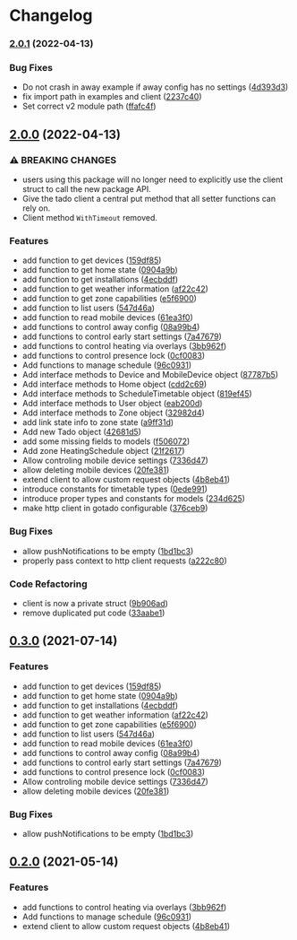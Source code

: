 # Changelog

### [2.0.1](https://github.com/gonzolino/gotado/compare/v2.0.0...v2.0.1) (2022-04-13)


### Bug Fixes

* Do not crash in away example if away config has no settings ([4d393d3](https://github.com/gonzolino/gotado/commit/4d393d35f6adf42657d8f93d1f2ef094a94535e3))
* fix import path in examples and client ([2237c40](https://github.com/gonzolino/gotado/commit/2237c400b659c331d1d209fd21b559d4d9c07362))
* Set correct v2 module path ([ffafc4f](https://github.com/gonzolino/gotado/commit/ffafc4f1f69cda16b47f73d0a17656b37479d084))

## [2.0.0](https://github.com/gonzolino/gotado/compare/v1.0.0...v2.0.0) (2022-04-13)


### ⚠ BREAKING CHANGES

* users using this package will no longer need to explicitly use the client struct to call the new package API.
* Give the tado client a central put method that all setter functions can rely on.
* Client method `WithTimeout` removed.

### Features

* add function to get devices ([159df85](https://github.com/gonzolino/gotado/commit/159df8550544f0098f51b979727406f4fdd474a8))
* add function to get home state ([0904a9b](https://github.com/gonzolino/gotado/commit/0904a9b6c3f0b3beca3e62e284a678c97f25b0a5))
* add function to get installations ([4ecbddf](https://github.com/gonzolino/gotado/commit/4ecbddf762e0bbdc5969e765db46aab34a15deea))
* add function to get weather information ([af22c42](https://github.com/gonzolino/gotado/commit/af22c425251f9adcd944dbd4979e053aa8d28964))
* add function to get zone capabilities ([e5f6900](https://github.com/gonzolino/gotado/commit/e5f690048b0854739a8aff6ec111054b50eabb8a))
* add function to list users ([547d46a](https://github.com/gonzolino/gotado/commit/547d46aead79f41c9555ff54845552b303df79f0))
* add function to read mobile devices ([61ea3f0](https://github.com/gonzolino/gotado/commit/61ea3f0d075e4c952ec619cbea41a3b781b5193d))
* add functions to control away config ([08a99b4](https://github.com/gonzolino/gotado/commit/08a99b40dde4f94a91031772730c0a90ef3fe63b))
* add functions to control early start settings ([7a47679](https://github.com/gonzolino/gotado/commit/7a47679bd65116da45148741d97ead18ce30d201))
* add functions to control heating via overlays ([3bb962f](https://github.com/gonzolino/gotado/commit/3bb962f4c3dd398d3434b2ed23251e2151ad4991))
* add functions to control presence lock ([0cf0083](https://github.com/gonzolino/gotado/commit/0cf0083cb8d3d53b6fabc9b93fd222ff08950e6e))
* Add functions to manage schedule ([96c0931](https://github.com/gonzolino/gotado/commit/96c0931c09d89310672deabf01fdee37ff260d31))
* Add interface methods to Device and MobileDevice  object ([87787b5](https://github.com/gonzolino/gotado/commit/87787b5b3c72a0fbcc8c01903c769da696925e76))
* Add interface methods to Home object ([cdd2c69](https://github.com/gonzolino/gotado/commit/cdd2c69c688365e5600510acb4f900fdae472c94))
* Add interface methods to ScheduleTimetable object ([819ef45](https://github.com/gonzolino/gotado/commit/819ef45e33ae797a310ebd543ccc5190664faac9))
* Add interface methods to User object ([eab200d](https://github.com/gonzolino/gotado/commit/eab200ded14d483dc5c75ff500fc39449c0c8a2b))
* Add interface methods to Zone object ([32982d4](https://github.com/gonzolino/gotado/commit/32982d4c0ae333791275d0a3cedd3dd4cf3e7e4a))
* add link state info to zone state ([a9ff31d](https://github.com/gonzolino/gotado/commit/a9ff31d25b92c92be16349e9b4fba753c0fa5a0d))
* Add new Tado object ([42681d5](https://github.com/gonzolino/gotado/commit/42681d540eef2b5250a85a08a580130779795d11))
* add some missing fields to models ([f506072](https://github.com/gonzolino/gotado/commit/f5060721d468528673128433ffba1a00193cdac8))
* Add zone HeatingSchedule object ([21f2617](https://github.com/gonzolino/gotado/commit/21f2617d567e95a4d6caf39f7aeff48e4b74a6a7))
* Allow controling mobile device settings ([7336d47](https://github.com/gonzolino/gotado/commit/7336d47b39c0405a85206da7c50a13c970924cf7))
* allow deleting mobile devices ([20fe381](https://github.com/gonzolino/gotado/commit/20fe3812f36c81b9238df4bba3aa7657c322e09c))
* extend client to allow custom request objects ([4b8eb41](https://github.com/gonzolino/gotado/commit/4b8eb4130822ad1968310333ec13453ffedf9eb0))
* introduce constants for timetable types ([0ede991](https://github.com/gonzolino/gotado/commit/0ede991fb4ff9d1c618b7055d884746d07aff7b6))
* introduce proper types and constants for models ([234d625](https://github.com/gonzolino/gotado/commit/234d6257386414856ab39eeecf5e3aa10c37e59a))
* make http client in gotado configurable ([376ceb9](https://github.com/gonzolino/gotado/commit/376ceb94d8cd5e2f0f871f028aac92fc3c3db10a))


### Bug Fixes

* allow pushNotifications to be empty ([1bd1bc3](https://github.com/gonzolino/gotado/commit/1bd1bc3f0efc288d41a5c36ae90f2189a0f3c8bf))
* properly pass context to http client requests ([a222c80](https://github.com/gonzolino/gotado/commit/a222c80a2261e3c07f6948ad83443a6118c3f5b0))


### Code Refactoring

* client is now a private struct ([9b906ad](https://github.com/gonzolino/gotado/commit/9b906ad249631e8d298f6178bbf583e5cee68320))
* remove duplicated put code ([33aabe1](https://github.com/gonzolino/gotado/commit/33aabe14d08aaae16d2f9ebc690f9bf0d7093226))

## [0.3.0](https://www.github.com/gonzolino/gotado/compare/v0.2.0...v0.3.0) (2021-07-14)


### Features

* add function to get devices ([159df85](https://www.github.com/gonzolino/gotado/commit/159df8550544f0098f51b979727406f4fdd474a8))
* add function to get home state ([0904a9b](https://www.github.com/gonzolino/gotado/commit/0904a9b6c3f0b3beca3e62e284a678c97f25b0a5))
* add function to get installations ([4ecbddf](https://www.github.com/gonzolino/gotado/commit/4ecbddf762e0bbdc5969e765db46aab34a15deea))
* add function to get weather information ([af22c42](https://www.github.com/gonzolino/gotado/commit/af22c425251f9adcd944dbd4979e053aa8d28964))
* add function to get zone capabilities ([e5f6900](https://www.github.com/gonzolino/gotado/commit/e5f690048b0854739a8aff6ec111054b50eabb8a))
* add function to list users ([547d46a](https://www.github.com/gonzolino/gotado/commit/547d46aead79f41c9555ff54845552b303df79f0))
* add function to read mobile devices ([61ea3f0](https://www.github.com/gonzolino/gotado/commit/61ea3f0d075e4c952ec619cbea41a3b781b5193d))
* add functions to control away config ([08a99b4](https://www.github.com/gonzolino/gotado/commit/08a99b40dde4f94a91031772730c0a90ef3fe63b))
* add functions to control early start settings ([7a47679](https://www.github.com/gonzolino/gotado/commit/7a47679bd65116da45148741d97ead18ce30d201))
* add functions to control presence lock ([0cf0083](https://www.github.com/gonzolino/gotado/commit/0cf0083cb8d3d53b6fabc9b93fd222ff08950e6e))
* Allow controling mobile device settings ([7336d47](https://www.github.com/gonzolino/gotado/commit/7336d47b39c0405a85206da7c50a13c970924cf7))
* allow deleting mobile devices ([20fe381](https://www.github.com/gonzolino/gotado/commit/20fe3812f36c81b9238df4bba3aa7657c322e09c))


### Bug Fixes

* allow pushNotifications to be empty ([1bd1bc3](https://www.github.com/gonzolino/gotado/commit/1bd1bc3f0efc288d41a5c36ae90f2189a0f3c8bf))

## [0.2.0](https://www.github.com/gonzolino/gotado/compare/v0.1.0...v0.2.0) (2021-05-14)


### Features

* add functions to control heating via overlays ([3bb962f](https://www.github.com/gonzolino/gotado/commit/3bb962f4c3dd398d3434b2ed23251e2151ad4991))
* Add functions to manage schedule ([96c0931](https://www.github.com/gonzolino/gotado/commit/96c0931c09d89310672deabf01fdee37ff260d31))
* extend client to allow custom request objects ([4b8eb41](https://www.github.com/gonzolino/gotado/commit/4b8eb4130822ad1968310333ec13453ffedf9eb0))
